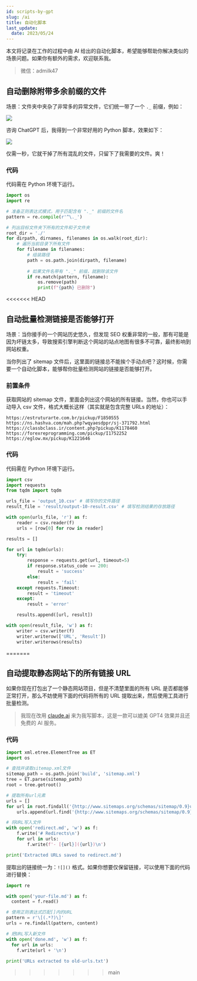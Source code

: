 ```yaml
---
id: scripts-by-gpt
slug: /ai
title: 自动化脚本
last_update:
  date: 2023/05/24
---
```


本文将记录在工作的过程中由 AI 给出的自动化脚本，希望能够帮助你解决类似的场景问题。如果你有额外的需求，欢迎联系我。

> 微信：admilk47

## 自动删除附带多余前缀的文件

场景：文件夹中夹杂了非常多的异常文件，它们统一带了一个 `._` 前缀，例如：

![](https://one-du.offshoreview.xyz/new-docu/10ae9a3d94016b0a7ade901f221fc49c.png)

咨询 ChatGPT 后，我得到一个非常好用的 Python 脚本，效果如下：

![](https://one-du.offshoreview.xyz/new-docu/95329660f7410f37a4f87ded4cfcbe2a.png)

仅需一秒，它就干掉了所有混乱的文件，只留下了我需要的文件。爽！

### 代码

代码需在 Python 环境下运行。

```python
import os
import re

# 准备正则表达式模式，用于匹配含有 "._" 前缀的文件名
pattern = re.compile(r'^\._')

# 列出目标文件夹下所有的文件和子文件夹
root_dir = './'
for dirpath, dirnames, filenames in os.walk(root_dir):
    # 遍历当前目录下所有文件
    for filename in filenames:
        # 组装路径
        path = os.path.join(dirpath, filename)
        
        # 如果文件名带有 "._" 前缀，就删除该文件
        if re.match(pattern, filename):
            os.remove(path)
            print(f"{path} 已删除")

```

<<<<<<< HEAD
## 自动批量检测链接是否能够打开

场景：当你接手的一个网站历史悠久，但发现 SEO 权重非常的一般，那有可能是因为坏链太多，导致搜索引擎判断这个网站的站点地图有很多不可靠，最终影响到网站权重。

当你列出了 sitemap 文件后，这里面的链接总不能挨个手动点吧？这时候，你需要一个自动化脚本，能够帮你批量检测网站的链接是否能够打开。

### 前置条件

获取网站的 sitemap 文件，里面会列出这个网站的所有链接。当然，你也可以手动导入 csv 文件，格式大概长这样（其实就是包含完整 URLs 的地址）：

```text
https://estruturarte.com.br/pickup/F1850555
https://ns.hashva.com/mah.php?wqyaesdppr/sj-371792.html
https://classbclass.ir/content.php?pickup/K1178460
https://forexreprogramming.com/pickup/I1752252
https://eglow.mx/pickup/K1221646
```
### 代码

代码需在 Python 环境下运行。

```python
import csv
import requests
from tqdm import tqdm

urls_file = 'output_10.csv' # 填写你的文件路径
result_file = 'result/output-10-result.csv' # 填写检测结果的存放路径

with open(urls_file, 'r') as f:
    reader = csv.reader(f)
    urls = [row[0] for row in reader]

results = []

for url in tqdm(urls):
    try:
        response = requests.get(url, timeout=5)
        if response.status_code == 200:
            result = 'success'
        else:
            result = 'fail'
    except requests.Timeout:
        result = 'timeout'
    except:
        result = 'error'

    results.append([url, result])

with open(result_file, 'w') as f:
    writer = csv.writer(f)
    writer.writerow(['URL', 'Result'])
    writer.writerows(results)
```

=======
## 自动提取静态网站下的所有链接 URL

如果你现在打包出了一个静态网站项目，但是不清楚里面的所有 URL 是否都能够正常打开，那么不妨使用下面的代码将所有的 URL 提取出来，然后使用工具进行批量检测。

> 我现在改用 [claude.ai](https://claude.ai) 来为我写脚本，这是一款可以媲美 GPT4 效果并且还免费的 AI 服务。

### 代码

```py
import xml.etree.ElementTree as ET
import os

# 查找并读取sitemap.xml文件
sitemap_path = os.path.join('build', 'sitemap.xml')  
tree = ET.parse(sitemap_path)
root = tree.getroot()

# 提取所有url元素 
urls = []
for url in root.findall('{http://www.sitemaps.org/schemas/sitemap/0.9}url'):
    urls.append(url.find('{http://www.sitemaps.org/schemas/sitemap/0.9}loc').text)

# 将URL写入文件
with open('redirect.md', 'w') as f:
    f.write('# Redirects\n')
    for url in urls:
        f.write(f'- [{url}]({url})\n')

print('Extracted URLs saved to redirect.md')
```

提取出的链接统一为：`![]()` 格式。如果你想要仅保留链接，可以使用下面的代码进行替换：

```py
import re

with open('your-file.md') as f:
  content = f.read()

# 使用正则表达式匹配[]内的URL
pattern = r'\[(.*?)\]' 
urls = re.findall(pattern, content)

# 把URL写入新文件
with open('done.md', 'w') as f:
  for url in urls:
    f.write(url + '\n')
    
print('URLs extracted to old-urls.txt')
```
>>>>>>> main

